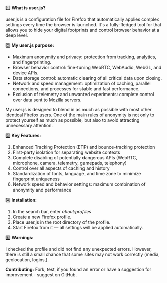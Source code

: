 
1️⃣ **What is user.js?**

user.js is a configuration file for Firefox that automatically applies complex settings every time the browser is launched. It's a fully-fledged tool for that allows you to hide your digital footprints and control browser behavior at a deep level.

2️⃣ **My user.js purpose:**

- Maximum anonymity and privacy: protection from tracking, analytics, and fingerprinting.
- Browser behavior control: fine-tuning WebRTC, WebAudio, WebGL, and device APIs.
- Data storage control: automatic clearing of all critical data upon closing.
- Network and speed management: optimization of caching, parallel connections, and processes for stable and fast performance.
- Exclusion of telemetry and unwanted experiments: complete control over data sent to Mozilla servers.

My user.js is designed to blend in as much as possible with most other identical Firefox users. One of the main rules of anonymity is not only to protect yourself as much as possible, but also to avoid attracting unnecessary attention.

3️⃣ **Key Features:**

1. Enhanced Tracking Protection (ETP) and bounce-tracking protection
2. First-party isolation for separating website contexts
3. Complete disabling of potentially dangerous APIs (WebRTC, microphone, camera, telemetry, gamepads, telephony)
4. Control over all aspects of caching and history
5. Standardization of fonts, language, and time zone to minimize fingerprint uniqueness
6. Network speed and behavior settings: maximum combination of anonymity and performance

4️⃣ **Installation:**

1. In the search bar, enter *about:profiles*
2. Create a new Firefox profile.
3. Place user.js in the root directory of the profile.
4. Start Firefox from it — all settings will be applied automatically.

5️⃣ **Warnings:**

I checked the profile and did not find any unexpected errors. However, there is still a small chance that some sites may not work correctly (media, geolocation, logins,).

**Contributing:** Fork, test, if you found an error or have a suggestion for improvement - suggest on GitHub. 

